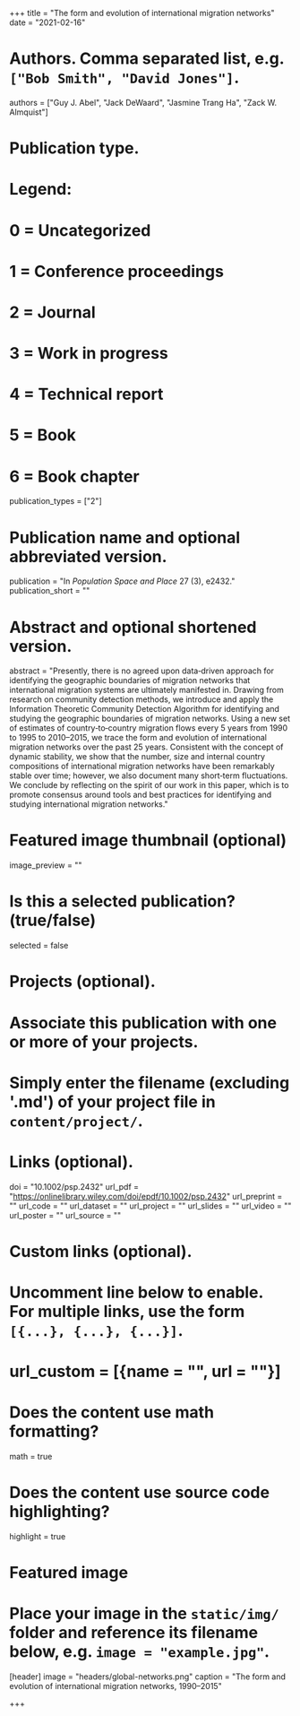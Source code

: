 +++
title = "The form and evolution of international migration networks"
date = "2021-02-16"

# Authors. Comma separated list, e.g. `["Bob Smith", "David Jones"]`.
authors = ["Guy J. Abel", "Jack DeWaard", "Jasmine Trang Ha", "Zack W. Almquist"]

# Publication type.
# Legend:
# 0 = Uncategorized
# 1 = Conference proceedings
# 2 = Journal
# 3 = Work in progress
# 4 = Technical report
# 5 = Book
# 6 = Book chapter
publication_types = ["2"]

# Publication name and optional abbreviated version.
publication = "In *Population Space and Place* 27 (3), e2432."
publication_short = ""

# Abstract and optional shortened version.
abstract = "Presently, there is no agreed upon data‐driven approach for identifying the geographic boundaries of migration networks that international migration systems are ultimately manifested in. Drawing from research on community detection methods, we introduce and apply the Information Theoretic Community Detection Algorithm for identifying and studying the geographic boundaries of migration networks. Using a new set of estimates of country‐to‐country migration flows every 5 years from 1990 to 1995 to 2010–2015, we trace the form and evolution of international migration networks over the past 25 years. Consistent with the concept of dynamic stability, we show that the number, size and internal country compositions of international migration networks have been remarkably stable over time; however, we also document many short‐term fluctuations. We conclude by reflecting on the spirit of our work in this paper, which is to promote consensus around tools and best practices for identifying and studying international migration networks."

# Featured image thumbnail (optional)
image_preview = ""

# Is this a selected publication? (true/false)
selected = false

# Projects (optional).
#   Associate this publication with one or more of your projects.
#   Simply enter the filename (excluding '.md') of your project file in `content/project/`.


# Links (optional).
doi = "10.1002/psp.2432"
url_pdf = "https://onlinelibrary.wiley.com/doi/epdf/10.1002/psp.2432"
url_preprint = ""
url_code = ""
url_dataset = ""
url_project = ""
url_slides = ""
url_video = ""
url_poster = ""
url_source = ""

# Custom links (optional).
#   Uncomment line below to enable. For multiple links, use the form `[{...}, {...}, {...}]`.
# url_custom = [{name = "", url = ""}]

# Does the content use math formatting?
math = true

# Does the content use source code highlighting?
highlight = true

# Featured image
# Place your image in the `static/img/` folder and reference its filename below, e.g. `image = "example.jpg"`.
[header]
image = "headers/global-networks.png"
caption = "The form and evolution of international migration networks, 1990–2015"

+++